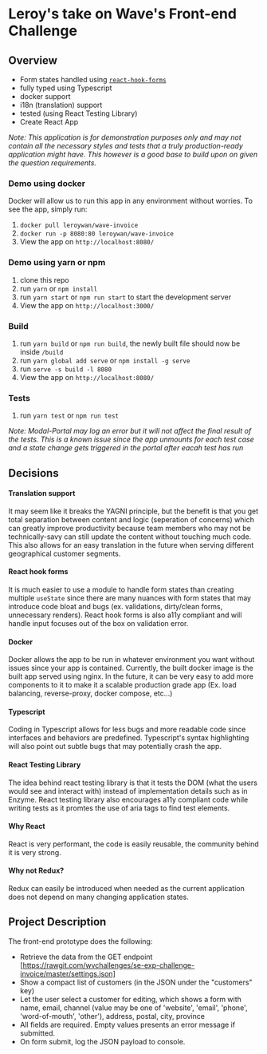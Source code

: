 # Leroy's take on Wave's Front-end Challenge
## Overview
- Form states handled using [`react-hook-forms`](https://react-hook-form.com/)
- fully typed using Typescript
- docker support
- i18n (translation) support
- tested (using React Testing Library)
- Create React App

_Note: This application is for demonstration purposes only and may not contain all the necessary styles and tests that a truly production-ready application might have. This however is a good base to build upon on given the question requirements._

### Demo using docker
Docker will allow us to run this app in any environment without worries. To see the app, simply run:
1. `docker pull leroywan/wave-invoice`
2. `docker run -p 8080:80 leroywan/wave-invoice`
3. View the app on `http://localhost:8080/`

### Demo using yarn or npm
1. clone this repo
2. run `yarn` or `npm install`
3. run `yarn start` or `npm run start` to start the development server
4. View the app on `http://localhost:3000/`

### Build
1. run `yarn build` or `npm run build`, the newly built file should now be inside `/build`
2. run `yarn global add serve` or `npm install -g serve`
3. run `serve -s build -l 8080`
4. View the app on `http://localhost:8080/`

### Tests
1. run `yarn test` or `npm run test`

_Note: Modal-Portal may log an error but it will not affect the final result of the tests. This is a known issue since the app unmounts for each test case and a state change gets triggered in the portal after eacah test has run_

## Decisions
#### Translation support
It may seem like it breaks the YAGNI principle, but the benefit is that you get total separation between content and logic (seperation of concerns) which can greatly improve productivity because team members who may not be technically-savy can still update the content without touching much code. This also allows for an easy translation in the future when serving different geographical customer segments. 

#### React hook forms
It is much easier to use a module to handle form states than creating multiple `useState` since there are many nuances with form states that may introduce code bloat and bugs (ex. validations, dirty/clean forms, unnecessary renders). React hook forms is also a11y compliant and will handle input focuses out of the box on validation error.

#### Docker
Docker allows the app to be run in whatever environment you want without issues since your app is contained. Currently, the built docker image is the built app served using nginx. In the future, it can be very easy to add more components to it to make it a scalable production grade app (Ex. load balancing, reverse-proxy, docker compose, etc...)

#### Typescript
Coding in Typescript allows for less bugs and more readable code since interfaces and behaviors are predefined. Typescript's syntax highlighting will also point out subtle bugs that may potentially crash the app.

#### React Testing Library
The idea behind react testing library is that it tests the DOM (what the users would see and interact with) instead of implementation details such as in Enzyme. React testing library also encourages a11y compliant code while writing tests as it promtes the use of aria tags to find test elements.

#### Why React
React is very performant, the code is easily reusable, the community behind it is very strong. 

#### Why not Redux?
Redux can easily be introduced when needed as the current application does not depend on many changing application states.


## Project Description

The front-end prototype does the following:

- Retrieve the data from the GET endpoint [https://rawgit.com/wvchallenges/se-exp-challenge-invoice/master/settings.json]
- Show a compact list of customers (in the JSON under the "customers" key)
- Let the user select a customer for editing, which shows a form with name, email, channel (value may be one of 'website', 'email', 'phone', 'word-of-mouth', 'other'), address, postal, city, province
- All fields are required. Empty values presents an error message if submitted.
- On form submit, log the JSON payload to console.
